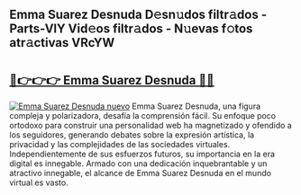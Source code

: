 ## Emma Suarez Desnuda D𝚎sn𝚞dos filtr𝚊dos - Parts-VlY Vid𝚎os filtr𝚊dos - N𝚞evas f𝚘tos atr𝚊ctivas VRcYW

# <h2><a href="http://mb4qs5.tromn.icu/?c=Emma+Suarez+Desnuda">🔗👉👉👉 Emma Suarez Desnuda 🔗🔗</a></h2>

[![Emma Suarez Desnuda nuevo](https://i.imgur.com/pEAQMta.gif)](http://mb4qs5.tromn.icu/?c=Emma+Suarez+Desnuda)
Emma Suarez Desnuda, una figura compleja y polarizadora, desafía la comprensión fácil. Su enfoque poco ortodoxo para construir una personalidad web ha magnetizado y ofendido a los seguidores, generando debates sobre la expresión artística, la privacidad y las complejidades de las sociedades virtuales. Independientemente de sus esfuerzos futuros, su importancia en la era digital es innegable. Armado con una dedicación inquebrantable y un atractivo innegable, el alcance de Emma Suarez Desnuda en el mundo virtual es vasto.
